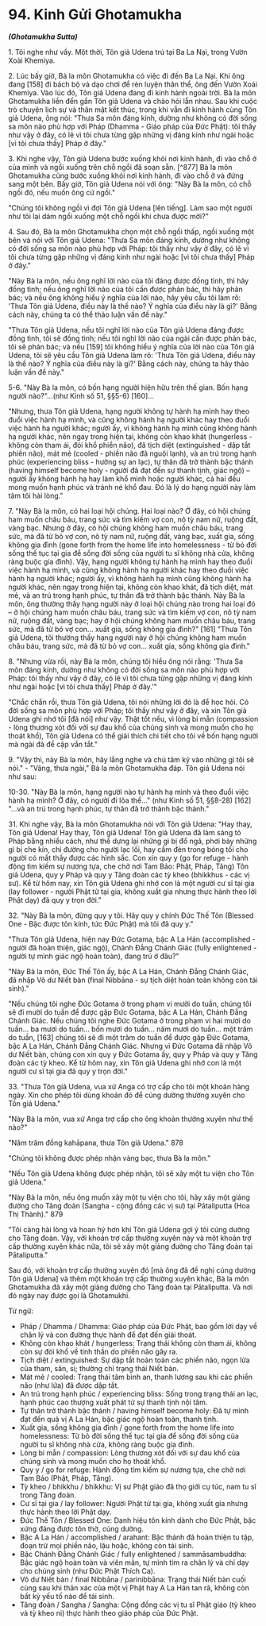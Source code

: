 # 94. Kinh Gửi Ghotamukha
***(Ghotamukha Sutta)***

1\.  Tôi nghe như vầy. Một thời, Tôn giả Udena trú tại Ba La Nại, trong Vườn Xoài Khemiya.

2\.  Lúc bấy giờ, Bà la môn Ghotamukha có việc đi đến Ba La Nại. Khi ông đang [158] đi bách bộ và dạo chơi để rèn luyện thân thể, ông đến Vườn Xoài Khemiya. Vào lúc đó, Tôn giả Udena đang đi kinh hành ngoài trời. Bà la môn Ghotamukha liền đến gần Tôn giả Udena và chào hỏi lẫn nhau. Sau khi cuộc trò chuyện lịch sự và thân mật kết thúc, trong khi vẫn đi kinh hành cùng Tôn giả Udena, ông nói: "Thưa Sa môn đáng kính, dường như không có đời sống sa môn nào phù hợp với Pháp (Dhamma - Giáo pháp của Đức Phật): tôi thấy như vậy ở đây, có lẽ vì tôi chưa từng gặp những vị đáng kính như ngài hoặc [vì tôi chưa thấy] Pháp ở đây."

3\.  Khi nghe vậy, Tôn giả Udena bước xuống khỏi nơi kinh hành, đi vào chỗ ở của mình và ngồi xuống trên chỗ ngồi đã soạn sẵn. [^877] Bà la môn Ghotamukha cũng bước xuống khỏi nơi kinh hành, đi vào chỗ ở và đứng sang một bên. Bấy giờ, Tôn giả Udena nói với ông: "Này Bà la môn, có chỗ ngồi đó, nếu muốn ông cứ ngồi."

"Chúng tôi không ngồi vì đợi Tôn giả Udena [lên tiếng]. Làm sao một người như tôi lại dám ngồi xuống một chỗ ngồi khi chưa được mời?"

4\.  Sau đó, Bà la môn Ghotamukha chọn một chỗ ngồi thấp, ngồi xuống một bên và nói với Tôn giả Udena: "Thưa Sa môn đáng kính, dường như không có đời sống sa môn nào phù hợp với Pháp: tôi thấy như vậy ở đây, có lẽ vì tôi chưa từng gặp những vị đáng kính như ngài hoặc [vì tôi chưa thấy] Pháp ở đây."

"Này Bà la môn, nếu ông nghĩ lời nào của tôi đáng được đồng tình, thì hãy đồng tình; nếu ông nghĩ lời nào của tôi cần được phản bác, thì hãy phản bác; và nếu ông không hiểu ý nghĩa của lời nào, hãy yêu cầu tôi làm rõ: 'Thưa Tôn giả Udena, điều này là thế nào? Ý nghĩa của điều này là gì?' Bằng cách này, chúng ta có thể thảo luận vấn đề này."

"Thưa Tôn giả Udena, nếu tôi nghĩ lời nào của Tôn giả Udena đáng được đồng tình, tôi sẽ đồng tình; nếu tôi nghĩ lời nào của ngài cần được phản bác, tôi sẽ phản bác; và nếu [159] tôi không hiểu ý nghĩa của lời nào của Tôn giả Udena, tôi sẽ yêu cầu Tôn giả Udena làm rõ: 'Thưa Tôn giả Udena, điều này là thế nào? Ý nghĩa của điều này là gì?' Bằng cách này, chúng ta hãy thảo luận vấn đề này."

5-6. "Này Bà la môn, có bốn hạng người hiện hữu trên thế gian. Bốn hạng người nào?"...(như Kinh số 51, §§5-6) [160]...

"Nhưng, thưa Tôn giả Udena, hạng người không tự hành hạ mình hay theo đuổi việc hành hạ mình, và cũng không hành hạ người khác hay theo đuổi việc hành hạ người khác; người ấy, vì không hành hạ mình cũng không hành hạ người khác, nên ngay trong hiện tại, không còn khao khát (hungerless - không còn tham ái, đói khổ phiền não), đã tịch diệt (extinguished - dập tắt phiền não), mát mẻ (cooled - phiền não đã nguội lạnh), và an trú trong hạnh phúc (experiencing bliss - hưởng sự an lạc), tự thân đã trở thành bậc thánh (having himself become holy - người đã đạt đến sự thanh tịnh, giác ngộ) – người ấy không hành hạ hay làm khổ mình hoặc người khác, cả hai đều mong muốn hạnh phúc và tránh né khổ đau. Đó là lý do hạng người này làm tâm tôi hài lòng."

7\.  "Này Bà la môn, có hai loại hội chúng. Hai loại nào? Ở đây, có hội chúng ham muốn châu báu, trang sức và tìm kiếm vợ con, nô tỳ nam nữ, ruộng đất, vàng bạc. Nhưng ở đây, có hội chúng không ham muốn châu báu, trang sức, mà đã từ bỏ vợ con, nô tỳ nam nữ, ruộng đất, vàng bạc, xuất gia, sống không gia đình (gone forth from the home life into homelessness - từ bỏ đời sống thế tục tại gia để sống đời sống của người tu sĩ không nhà cửa, không ràng buộc gia đình). Vậy, hạng người không tự hành hạ mình hay theo đuổi việc hành hạ mình, và cũng không hành hạ người khác hay theo đuổi việc hành hạ người khác; người ấy, vì không hành hạ mình cũng không hành hạ người khác, nên ngay trong hiện tại, không còn khao khát, đã tịch diệt, mát mẻ, và an trú trong hạnh phúc, tự thân đã trở thành bậc thánh. Này Bà la môn, ông thường thấy hạng người này ở loại hội chúng nào trong hai loại đó – ở hội chúng ham muốn châu báu, trang sức và tìm kiếm vợ con, nô tỳ nam nữ, ruộng đất, vàng bạc; hay ở hội chúng không ham muốn châu báu, trang sức, mà đã từ bỏ vợ con... xuất gia, sống không gia đình?"
[161] "Thưa Tôn giả Udena, tôi thường thấy hạng người này ở hội chúng không ham muốn châu báu, trang sức, mà đã từ bỏ vợ con... xuất gia, sống không gia đình."

8\.  "Nhưng vừa rồi, này Bà la môn, chúng tôi hiểu ông nói rằng: 'Thưa Sa môn đáng kính, dường như không có đời sống sa môn nào phù hợp với Pháp: tôi thấy như vậy ở đây, có lẽ vì tôi chưa từng gặp những vị đáng kính như ngài hoặc [vì tôi chưa thấy] Pháp ở đây.'"

"Chắc chắn rồi, thưa Tôn giả Udena, tôi nói những lời đó là để học hỏi. Có đời sống sa môn phù hợp với Pháp; tôi thấy như vậy ở đây, và xin Tôn giả Udena ghi nhớ tôi [đã nói] như vậy. Thật tốt nếu, vì lòng bi mẫn (compassion - lòng thương xót đối với sự đau khổ của chúng sinh và mong muốn cho họ thoát khổ), Tôn giả Udena có thể giải thích chi tiết cho tôi về bốn hạng người mà ngài đã đề cập vắn tắt."

9\.  "Vậy thì, này Bà la môn, hãy lắng nghe và chú tâm kỹ vào những gì tôi sẽ nói." - "Vâng, thưa ngài," Bà la môn Ghotamukha đáp. Tôn giả Udena nói như sau:

10-30. "Này Bà la môn, hạng người nào tự hành hạ mình và theo đuổi việc hành hạ mình? Ở đây, có người đi lõa thể..." (như Kinh số 51, §§8-28) [162] "...và an trú trong hạnh phúc, tự thân đã trở thành bậc thánh."

31\.  Khi nghe vậy, Bà la môn Ghotamukha nói với Tôn giả Udena: "Hay thay, Tôn giả Udena! Hay thay, Tôn giả Udena! Tôn giả Udena đã làm sáng tỏ Pháp bằng nhiều cách, như thể dựng lại những gì bị đổ ngã, phơi bày những gì bị che kín, chỉ đường cho người lạc lối, hay cầm đèn trong bóng tối cho người có mắt thấy được các hình sắc. Con xin quy y (go for refuge - hành động tìm kiếm sự nương tựa, che chở nơi Tam Bảo: Phật, Pháp, Tăng) Tôn giả Udena, quy y Pháp và quy y Tăng đoàn các tỳ kheo (bhikkhus - các vị sư). Kể từ hôm nay, xin Tôn giả Udena ghi nhớ con là một người cư sĩ tại gia (lay follower - người Phật tử tại gia, không xuất gia nhưng thực hành theo lời Phật dạy) đã quy y trọn đời."

32\.  "Này Bà la môn, đừng quy y tôi. Hãy quy y chính Đức Thế Tôn (Blessed One - Bậc được tôn kính, tức Đức Phật) mà tôi đã quy y."

"Thưa Tôn giả Udena, hiện nay Đức Gotama, bậc A La Hán (accomplished - người đã hoàn thiện, giác ngộ), Chánh Đẳng Chánh Giác (fully enlightened - người tự mình giác ngộ hoàn toàn), đang trú ở đâu?"

"Này Bà la môn, Đức Thế Tôn ấy, bậc A La Hán, Chánh Đẳng Chánh Giác, đã nhập Vô dư Niết bàn (final Nibbāna - sự tịch diệt hoàn toàn không còn tái sinh)."

"Nếu chúng tôi nghe Đức Gotama ở trong phạm vi mười do tuần, chúng tôi sẽ đi mười do tuần để được gặp Đức Gotama, bậc A La Hán, Chánh Đẳng Chánh Giác. Nếu chúng tôi nghe Đức Gotama ở trong phạm vi hai mươi do tuần... ba mươi do tuần... bốn mươi do tuần... năm mươi do tuần... một trăm do tuần, [163] chúng tôi sẽ đi một trăm do tuần để được gặp Đức Gotama, bậc A La Hán, Chánh Đẳng Chánh Giác. Nhưng vì Đức Gotama đã nhập Vô dư Niết bàn, chúng con xin quy y Đức Gotama ấy, quy y Pháp và quy y Tăng đoàn các tỳ kheo. Kể từ hôm nay, xin Tôn giả Udena ghi nhớ con là một người cư sĩ tại gia đã quy y trọn đời."

33\.  "Thưa Tôn giả Udena, vua xứ Anga có trợ cấp cho tôi một khoản hàng ngày. Xin cho phép tôi dùng khoản đó để cúng dường thường xuyên cho Tôn giả Udena."

"Này Bà la môn, vua xứ Anga trợ cấp cho ông khoản thường xuyên như thế nào?"

"Năm trăm đồng kahāpana, thưa Tôn giả Udena." ${878}$

"Chúng tôi không được phép nhận vàng bạc, thưa Bà la môn."

"Nếu Tôn giả Udena không được phép nhận, tôi sẽ xây một tu viện cho Tôn giả Udena."

"Này Bà la môn, nếu ông muốn xây một tu viện cho tôi, hãy xây một giảng đường cho Tăng đoàn (Sangha - cộng đồng các vị sư) tại Pātaliputta (Hoa Thị Thành)." ${879}$

"Tôi càng hài lòng và hoan hỷ hơn khi Tôn giả Udena gợi ý tôi cúng dường cho Tăng đoàn. Vậy, với khoản trợ cấp thường xuyên này và một khoản trợ cấp thường xuyên khác nữa, tôi sẽ xây một giảng đường cho Tăng đoàn tại Pātaliputta."

Sau đó, với khoản trợ cấp thường xuyên đó [mà ông đã đề nghị cúng dường Tôn giả Udena] và thêm một khoản trợ cấp thường xuyên khác, Bà la môn Ghotamukha đã xây một giảng đường cho Tăng đoàn tại Pātaliputta. Và nơi đó ngày nay được gọi là Ghotamukhī.

<!--pg-->
Từ ngữ:
- Pháp / Dhamma / Dhamma: Giáo pháp của Đức Phật, bao gồm lời dạy về chân lý và con đường thực hành để đạt đến giải thoát.
- Không còn khao khát / hungerless: Trạng thái không còn tham ái, không còn sự đói khổ về tinh thần do phiền não gây ra.
- Tịch diệt / extinguished: Sự dập tắt hoàn toàn các phiền não, ngọn lửa của tham, sân, si; thường chỉ trạng thái Niết bàn.
- Mát mẻ / cooled: Trạng thái tâm bình an, thanh lương sau khi các phiền não (như lửa) đã được dập tắt.
- An trú trong hạnh phúc / experiencing bliss: Sống trong trạng thái an lạc, hạnh phúc cao thượng xuất phát từ sự thanh tịnh nội tâm.
- Tự thân trở thành bậc thánh / having himself become holy: Đã tự mình đạt đến quả vị A La Hán, bậc giác ngộ hoàn toàn, thanh tịnh.
- Xuất gia, sống không gia đình / gone forth from the home life into homelessness: Từ bỏ đời sống thế tục tại gia để sống đời sống của người tu sĩ không nhà cửa, không ràng buộc gia đình.
- Lòng bi mẫn / compassion: Lòng thương xót đối với sự đau khổ của chúng sinh và mong muốn cho họ thoát khổ.
- Quy y / go for refuge: Hành động tìm kiếm sự nương tựa, che chở nơi Tam Bảo (Phật, Pháp, Tăng).
- Tỳ kheo / bhikkhu / bhikkhu: Vị sư Phật giáo đã thọ giới cụ túc, nam tu sĩ trong Tăng đoàn.
- Cư sĩ tại gia / lay follower: Người Phật tử tại gia, không xuất gia nhưng thực hành theo lời Phật dạy.
- Đức Thế Tôn / Blessed One: Danh hiệu tôn kính dành cho Đức Phật, bậc xứng đáng được tôn thờ, cúng dường.
- Bậc A La Hán / accomplished / arahant: Bậc thánh đã hoàn thiện tu tập, đoạn trừ mọi phiền não, lậu hoặc, không còn tái sinh.
- Bậc Chánh Đẳng Chánh Giác / fully enlightened / sammāsambuddha: Bậc giác ngộ hoàn toàn và viên mãn, tự mình tìm ra chân lý và chỉ dạy cho chúng sinh (như Đức Phật Thích Ca).
- Vô dư Niết bàn / final Nibbāna / parinibbāna: Trạng thái Niết bàn cuối cùng sau khi thân xác của một vị Phật hay A La Hán tan rã, không còn bất kỳ yếu tố nào để tái sinh.
- Tăng đoàn / Sangha / Sangha: Cộng đồng các vị tu sĩ Phật giáo (tỳ kheo và tỳ kheo ni) thực hành theo giáo pháp của Đức Phật.
